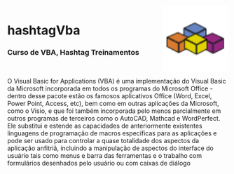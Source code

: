 <img src="vba.svg" align="right" width="150">

# hashtagVba

<h3>Curso de VBA, Hashtag Treinamentos</h3>
<br>

<p>O Visual Basic for Applications (VBA) é uma implementação do Visual Basic da Microsoft incorporada em todos os programas do Microsoft Office - dentro desse pacote estão os famosos aplicativos Office (Word, Excel, Power Point, Access, etc), bem como em outras aplicações da Microsoft, como o Visio, e que foi também incorporada pelo menos parcialmente em outros programas de terceiros como o AutoCAD, Mathcad e WordPerfect. Ele substitui e estende as capacidades de anteriormente existentes linguagens de programação de macros específicas para as aplicações e pode ser usado para controlar a quase totalidade dos aspectos da aplicação anfitriã, incluindo a manipulação de aspectos do interface do usuário tais como menus e barra das ferramentas e o trabalho com formulários desenhados pelo usuário ou com caixas de diálogo</p>
